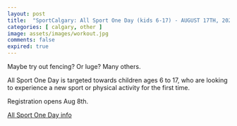 ```yaml
---
layout: post
title:  "SportCalgary: All Sport One Day (kids 6-17) - AUGUST 17TH, 2024. Registration opens Aug 8th"
categories: [ calgary, other ]
image: assets/images/workout.jpg
comments: false
expired: true
---
```


Maybe try out fencing?  Or luge?  Many others.

All Sport One Day is targeted towards children ages 6 to 17, who are looking to experience a new sport or physical activity for the first time.

Registration opens Aug 8th.

[All Sport One Day info](https://sportcalgary.ca/all-sport-one-day)
